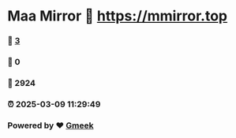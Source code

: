 # Maa Mirror :link: https://mmirror.top 
### :page_facing_up: [3](https://mmirror.top/tag.html) 
### :speech_balloon: 0 
### :hibiscus: 2924 
### :alarm_clock: 2025-03-09 11:29:49 
### Powered by :heart: [Gmeek](https://github.com/Meekdai/Gmeek)

